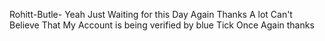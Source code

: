  Rohitt-Butle-
Yeah Just Waiting for this Day Again Thanks A lot Can't Believe That My Account is being verified by blue Tick Once Again thanks 
